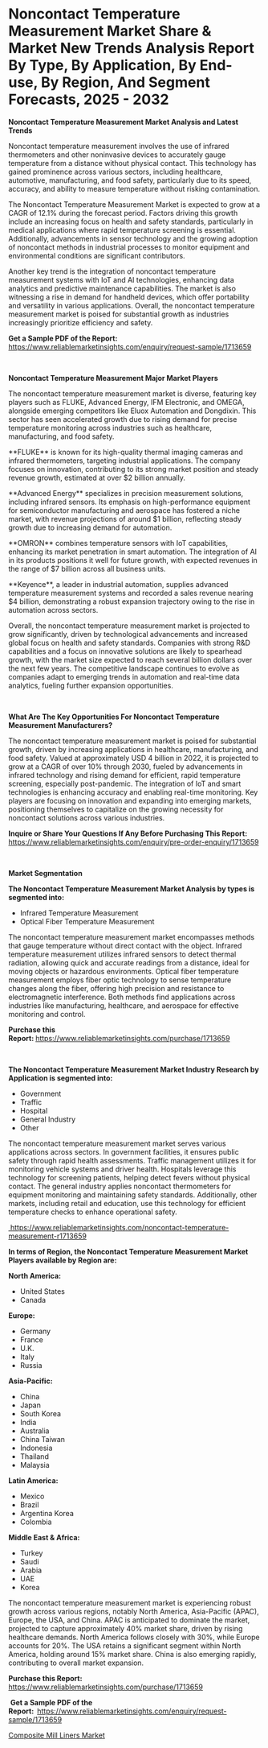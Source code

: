 <p><h1>Noncontact Temperature Measurement Market Share & Market New Trends Analysis Report By Type, By Application, By End-use, By Region, And Segment Forecasts, 2025 - 2032</h1></p><p><strong>Noncontact Temperature Measurement Market Analysis and Latest Trends</strong></p>
<p><p>Noncontact temperature measurement involves the use of infrared thermometers and other noninvasive devices to accurately gauge temperature from a distance without physical contact. This technology has gained prominence across various sectors, including healthcare, automotive, manufacturing, and food safety, particularly due to its speed, accuracy, and ability to measure temperature without risking contamination.</p><p>The Noncontact Temperature Measurement Market is expected to grow at a CAGR of 12.1% during the forecast period. Factors driving this growth include an increasing focus on health and safety standards, particularly in medical applications where rapid temperature screening is essential. Additionally, advancements in sensor technology and the growing adoption of noncontact methods in industrial processes to monitor equipment and environmental conditions are significant contributors. </p><p>Another key trend is the integration of noncontact temperature measurement systems with IoT and AI technologies, enhancing data analytics and predictive maintenance capabilities. The market is also witnessing a rise in demand for handheld devices, which offer portability and versatility in various applications. Overall, the noncontact temperature measurement market is poised for substantial growth as industries increasingly prioritize efficiency and safety.</p></p>
<p><strong>Get a Sample PDF of the Report:&nbsp;</strong> <a href="https://www.reliablemarketinsights.com/enquiry/request-sample/1713659?utm_campaign=1948&utm_medium=2&utm_source=Github&utm_content=ia&utm_term=11012025&utm_id=noncontact-temperature-measurement">https://www.reliablemarketinsights.com/enquiry/request-sample/1713659</a></p>
<p>&nbsp;</p>
<p><strong>Noncontact Temperature Measurement Major Market Players</strong></p>
<p><p>The noncontact temperature measurement market is diverse, featuring key players such as FLUKE, Advanced Energy, IFM Electronic, and OMEGA, alongside emerging competitors like Eluox Automation and Dongdixin. This sector has seen accelerated growth due to rising demand for precise temperature monitoring across industries such as healthcare, manufacturing, and food safety.</p><p>**FLUKE** is known for its high-quality thermal imaging cameras and infrared thermometers, targeting industrial applications. The company focuses on innovation, contributing to its strong market position and steady revenue growth, estimated at over $2 billion annually.</p><p>**Advanced Energy** specializes in precision measurement solutions, including infrared sensors. Its emphasis on high-performance equipment for semiconductor manufacturing and aerospace has fostered a niche market, with revenue projections of around $1 billion, reflecting steady growth due to increasing demand for automation.</p><p>**OMRON** combines temperature sensors with IoT capabilities, enhancing its market penetration in smart automation. The integration of AI in its products positions it well for future growth, with expected revenues in the range of $7 billion across all business units.</p><p>**Keyence**, a leader in industrial automation, supplies advanced temperature measurement systems and recorded a sales revenue nearing $4 billion, demonstrating a robust expansion trajectory owing to the rise in automation across sectors.</p><p>Overall, the noncontact temperature measurement market is projected to grow significantly, driven by technological advancements and increased global focus on health and safety standards. Companies with strong R&D capabilities and a focus on innovative solutions are likely to spearhead growth, with the market size expected to reach several billion dollars over the next few years. The competitive landscape continues to evolve as companies adapt to emerging trends in automation and real-time data analytics, fueling further expansion opportunities.</p></p>
<p>&nbsp;</p>
<p><strong>What Are The Key Opportunities For Noncontact Temperature Measurement Manufacturers?</strong></p>
<p><p>The noncontact temperature measurement market is poised for substantial growth, driven by increasing applications in healthcare, manufacturing, and food safety. Valued at approximately USD 4 billion in 2022, it is projected to grow at a CAGR of over 10% through 2030, fueled by advancements in infrared technology and rising demand for efficient, rapid temperature screening, especially post-pandemic. The integration of IoT and smart technologies is enhancing accuracy and enabling real-time monitoring. Key players are focusing on innovation and expanding into emerging markets, positioning themselves to capitalize on the growing necessity for noncontact solutions across various industries.</p></p>
<p><strong>Inquire or Share Your Questions If Any Before Purchasing This Report:</strong> <a href="https://www.reliablemarketinsights.com/enquiry/pre-order-enquiry/1713659?utm_campaign=1948&utm_medium=2&utm_source=Github&utm_content=ia&utm_term=11012025&utm_id=noncontact-temperature-measurement">https://www.reliablemarketinsights.com/enquiry/pre-order-enquiry/1713659</a></p>
<p>&nbsp;</p>
<p><strong>Market Segmentation</strong></p>
<p><strong>The Noncontact Temperature Measurement Market Analysis by types is segmented into:</strong></p>
<p><ul><li>Infrared Temperature Measurement</li><li>Optical Fiber Temperature Measurement</li></ul></p>
<p><p>The noncontact temperature measurement market encompasses methods that gauge temperature without direct contact with the object. Infrared temperature measurement utilizes infrared sensors to detect thermal radiation, allowing quick and accurate readings from a distance, ideal for moving objects or hazardous environments. Optical fiber temperature measurement employs fiber optic technology to sense temperature changes along the fiber, offering high precision and resistance to electromagnetic interference. Both methods find applications across industries like manufacturing, healthcare, and aerospace for effective monitoring and control.</p></p>
<p><strong>Purchase this Report:&nbsp;</strong><a href="https://www.reliablemarketinsights.com/purchase/1713659?utm_campaign=1948&utm_medium=2&utm_source=Github&utm_content=ia&utm_term=11012025&utm_id=noncontact-temperature-measurement">https://www.reliablemarketinsights.com/purchase/1713659</a></p>
<p>&nbsp;</p>
<p><strong>The Noncontact Temperature Measurement Market Industry Research by Application is segmented into:</strong></p>
<p><ul><li>Government</li><li>Traffic</li><li>Hospital</li><li>General Industry</li><li>Other</li></ul></p>
<p><p>The noncontact temperature measurement market serves various applications across sectors. In government facilities, it ensures public safety through rapid health assessments. Traffic management utilizes it for monitoring vehicle systems and driver health. Hospitals leverage this technology for screening patients, helping detect fevers without physical contact. The general industry applies noncontact thermometers for equipment monitoring and maintaining safety standards. Additionally, other markets, including retail and education, use this technology for efficient temperature checks to enhance operational safety.</p></p>
<p><a href="https://www.reliablemarketinsights.com/noncontact-temperature-measurement-r1713659?utm_campaign=1948&utm_medium=2&utm_source=Github&utm_content=ia&utm_term=11012025&utm_id=noncontact-temperature-measurement">&nbsp;https://www.reliablemarketinsights.com/noncontact-temperature-measurement-r1713659</a></p>
<p><strong>In terms of Region, the Noncontact Temperature Measurement Market Players available by Region are:</strong></p>
<p>
    <p> <strong> North America: </strong>
        <ul>
            <li>United States</li>
            <li>Canada</li>
        </ul>
        </p> 
    <p> <strong> Europe: </strong>
        <ul>
            <li>Germany</li>
            <li>France</li>
            <li>U.K.</li>
            <li>Italy</li>
            <li>Russia</li>
        </ul>
        </p> 
    <p> <strong> Asia-Pacific: </strong>
        <ul>
            <li>China</li>
            <li>Japan</li>
            <li>South Korea</li>
            <li>India</li>
            <li>Australia</li>
            <li>China Taiwan</li>
            <li>Indonesia</li>
            <li>Thailand</li>
            <li>Malaysia</li>
        </ul>
        </p> 
    <p> <strong> Latin America: </strong>
        <ul>
            <li>Mexico</li>
            <li>Brazil</li>
            <li>Argentina Korea</li>
            <li>Colombia</li>
        </ul>
        </p> 
    <p> <strong> Middle East & Africa: </strong>
        <ul>
            <li>Turkey</li>
            <li>Saudi</li>
            <li>Arabia</li>
            <li>UAE</li>
            <li>Korea</li>
        </ul>
    </p>
    </p>
<p><p>The noncontact temperature measurement market is experiencing robust growth across various regions, notably North America, Asia-Pacific (APAC), Europe, the USA, and China. APAC is anticipated to dominate the market, projected to capture approximately 40% market share, driven by rising healthcare demands. North America follows closely with 30%, while Europe accounts for 20%. The USA retains a significant segment within North America, holding around 15% market share. China is also emerging rapidly, contributing to overall market expansion.</p></p>
<p><strong>Purchase this Report: </strong><a href="https://www.reliablemarketinsights.com/purchase/1713659?utm_campaign=1948&utm_medium=2&utm_source=Github&utm_content=ia&utm_term=11012025&utm_id=noncontact-temperature-measurement">https://www.reliablemarketinsights.com/purchase/1713659</a></p>
<p>&nbsp;<strong>Get a Sample PDF of the Report:&nbsp;&nbsp;</strong><a href="https://www.reliablemarketinsights.com/enquiry/request-sample/1713659?utm_campaign=1948&utm_medium=2&utm_source=Github&utm_content=ia&utm_term=11012025&utm_id=noncontact-temperature-measurement">https://www.reliablemarketinsights.com/enquiry/request-sample/1713659</a></p>
<p><strong></strong></p>
<p><p><a href="https://github.com/rahu1506/Market-Research-Report-List-6/blob/main/composite-mill-liners-market.md?utm_campaign=1948&utm_medium=2&utm_source=Github&utm_content=ia&utm_term=11012025&utm_id=noncontact-temperature-measurement">Composite Mill Liners Market</a></p></p>